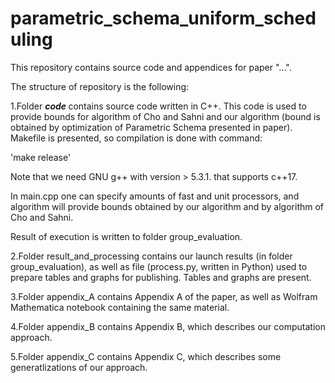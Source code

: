 # parametric_schema_uniform_scheduling

This repository contains source code and appendices for paper "...".

The structure of repository is the following:

1.Folder <i> <b> code </b> </i> contains source code written in C++. 
This code is used to provide bounds for algorithm of Cho and Sahni 
and our algorithm (bound is obtained by optimization of Parametric Schema presented in paper). 
Makefile is presented, so compilation is done with command:

'make release'

Note that we need GNU g++ with version > 5.3.1. that supports c++17.

In main.cpp one can specify amounts of fast and unit processors, and algorithm will provide bounds obtained by 
our algorithm and by algorithm of Cho and Sahni.

Result of execution is written to folder group_evaluation. 

2.Folder result_and_processing contains our launch results (in folder group_evaluation), as well as file 
(process.py, written in Python) used to prepare tables and graphs for publishing. Tables and graphs are present.

3.Folder appendix_A contains Appendix A of the paper, as well as Wolfram Mathematica notebook containing the same material.

4.Folder appendix_B contains Appendix B, which describes our computation approach.

5.Folder appendix_C contains Appendix C, which describes some generatlizations of our approach.
